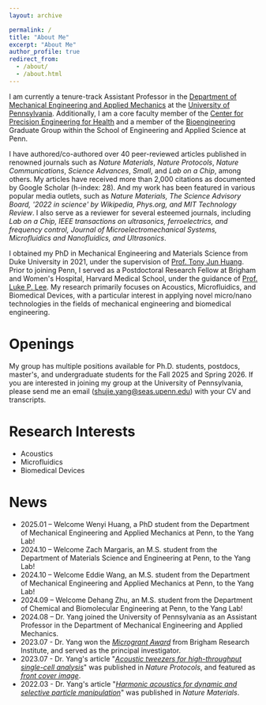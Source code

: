 ```yaml
---
layout: archive

permalink: /
title: "About Me"
excerpt: "About Me"
author_profile: true
redirect_from: 
  - /about/
  - /about.html
---
```


I am currently a tenure-track Assistant Professor in the [Department of Mechanical Engineering and Applied Mechanics](https://www.me.upenn.edu/) at the [University of Pennsylvania](https://www.upenn.edu/). Additionally, I am a core faculty member of the [Center for Precision Engineering for Health](https://cpe4h.seas.upenn.edu/) and a member of the [Bioengineering](https://be.seas.upenn.edu/) Graduate Group within the School of Engineering and Applied Science at Penn. 

I have authored/co-authored over 40 peer-reviewed articles published in renowned journals such as _Nature Materials_, _Nature Protocols_, _Nature Communications_, _Science Advances_, _Small_, and _Lab on a Chip_, among others. My articles have received more than 2,000 citations as documented by Google Scholar (h-index: 28). And my work has been featured in various popular media outlets, such as _Nature Materials, The Science Advisory Board, '2022 in science' by Wikipedia, Phys.org, and MIT Technology Review_. I also serve as a reviewer for several esteemed journals, including _Lab on a Chip, IEEE transactions on ultrasonics, ferroelectrics, and frequency control, Journal of Microelectromechanical Systems, Microfluidics and Nanofluidics, and Ultrasonics_. 

I obtained my PhD in Mechanical Engineering and Materials Science from Duke University in 2021, under the supervision of [Prof. Tony Jun Huang](https://acoustofluidics.pratt.duke.edu/people/tony-jun-huang). Prior to joining Penn, I served as a Postdoctoral Research Fellow at Brigham and Women's Hospital, Harvard Medical School, under the guidance of [Prof. Luke P. Lee](https://connects.catalyst.harvard.edu/Profiles/display/Person/165825). My research primarily focuses on Acoustics, Microfluidics, and Biomedical Devices, with a particular interest in applying novel micro/nano technologies in the fields of mechanical engineering and biomedical engineering. 

Openings
======
My group has multiple positions available for Ph.D. students, postdocs, master's, and undergraduate students for the Fall 2025 and Spring 2026. If you are interested in joining my group at the University of Pennsylvania, please send me an email (shujie.yang@seas.upenn.edu) with your CV and transcripts.

Research Interests
======
* Acoustics
* Microfluidics
* Biomedical Devices

News
======
* 2025.01 – Welcome Wenyi Huang, a PhD student from the Department of Mechanical Engineering and Applied Mechanics at Penn, to the Yang Lab!
* 2024.10 – Welcome Zach Margaris, an M.S. student from the Department of Materials Science and Engineering at Penn, to the Yang Lab!
* 2024.10 – Welcome Eddie Wang, an M.S. student from the Department of Mechanical Engineering and Applied Mechanics at Penn, to the Yang Lab!
* 2024.09 – Welcome Dehang Zhu, an M.S. student from the Department of Chemical and Biomolecular Engineering at Penn, to the Yang Lab!
* 2024.08 – Dr. Yang joined the University of Pennsylvania as an Assistant Professor in the Department of Mechanical Engineering and Applied Mechanics.
* 2023.07 - Dr. Yang won the [_Microgrant Award_](http://www.bwhresearch.org/microgrants/) from Brigham Research Institute, and served as the principal investigator. 
* 2023.07 - Dr. Yang's article "[_Acoustic tweezers for high-throughput single-cell analysis_](https://www.nature.com/articles/s41596-023-00844-5)" was published in _Nature Protocols_, and featured as [_front cover image_](https://www.nature.com/nprot/volumes/18/issues/8). 
* 2022.03 - Dr. Yang's article "[_Harmonic acoustics for dynamic and selective particle manipulation_](https://www.nature.com/articles/s41563-022-01210-8)" was published in _Nature Materials_. 
